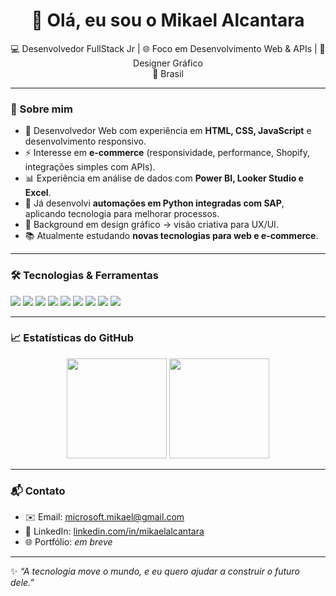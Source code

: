 <h1 align="center">👋 Olá, eu sou o Mikael Alcantara</h1>

<p align="center">
  💻 Desenvolvedor FullStack Jr | 🌐 Foco em Desenvolvimento Web & APIs | 🎨 Designer Gráfico <br>
  📍 Brasil
</p>

---

### 🚀 Sobre mim
- 🎯 Desenvolvedor Web com experiência em **HTML, CSS, JavaScript** e desenvolvimento responsivo.  
- ⚡ Interesse em **e-commerce** (responsividade, performance, Shopify, integrações simples com APIs).  
- 📊 Experiência em análise de dados com **Power BI, Looker Studio e Excel**.  
- 🔧 Já desenvolvi **automações em Python integradas com SAP**, aplicando tecnologia para melhorar processos.  
- 🎨 Background em design gráfico → visão criativa para UX/UI.  
- 📚 Atualmente estudando **novas tecnologias para web e e-commerce**.  

---
 
### 🛠️ Tecnologias & Ferramentas
<p>
  <img src="https://img.shields.io/badge/HTML5-E34F26?style=for-the-badge&logo=html5&logoColor=white"/>
  <img src="https://img.shields.io/badge/CSS3-1572B6?style=for-the-badge&logo=css3&logoColor=white"/>
  <img src="https://img.shields.io/badge/JavaScript-F7DF1E?style=for-the-badge&logo=javascript&logoColor=black"/>
  <img src="https://img.shields.io/badge/Shopify-96BF48?style=for-the-badge&logo=shopify&logoColor=white"/>
  <img src="https://img.shields.io/badge/API-005571?style=for-the-badge&logo=fastapi&logoColor=white"/>
  <img src="https://img.shields.io/badge/Python-3776AB?style=for-the-badge&logo=python&logoColor=white"/>
  <img src="https://img.shields.io/badge/Power%20BI-F2C811?style=for-the-badge&logo=powerbi&logoColor=black"/>
  <img src="https://img.shields.io/badge/Looker%20Studio-4285F4?style=for-the-badge&logo=google&logoColor=white"/>
  <img src="https://img.shields.io/badge/GitHub-181717?style=for-the-badge&logo=github&logoColor=white"/>
</p>

---

### 📈 Estatísticas do GitHub
<p align="center">
  <img height="160em" src="https://github-readme-stats.vercel.app/api?username=MikaelAlcantara&show_icons=true&theme=tokyonight"/>
  <img height="160em" src="https://github-readme-stats.vercel.app/api/top-langs/?username=MikaelAlcantara&layout=compact&theme=tokyonight"/>
</p>

---

### 📬 Contato
- ✉️ Email: [microsoft.mikael@gmail.com](mailto:microsoft.mikael@gmail.com)  
- 💼 LinkedIn: [linkedin.com/in/mikaelalcantara](https://linkedin.com/in/mikaelalcantara)  
- 🌐 Portfólio: *em breve*  

---

✨ *“A tecnologia move o mundo, e eu quero ajudar a construir o futuro dele.”*
